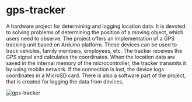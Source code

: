 # gps-tracker

A hardware project for determining and logging location data. It is devoted to solving problems of determining the position of a moving object, which users need to observe. The project offers an implementation of a GPS tracking unit based on Arduino platform. These devices can be used to track vehicles, family members, employees, etc. The tracker receives the GPS signal and calculates the coordinates. When the location data are saved in the internal memory of the microcontroller, the tracker transmits it by using mobile network. If the connection is lost, the device logs coordinates in a MicroSD card. There is also a software part of the project, that is created for logging the data from devices.

![gps-tracker](https://user-images.githubusercontent.com/58002732/77258438-473e4400-6c83-11ea-8b84-01279e8da1eb.jpg)
